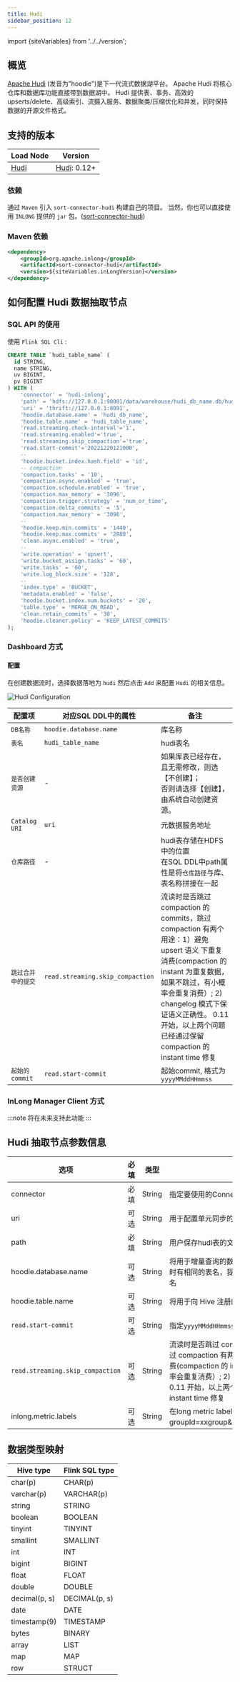 ```yaml
---
title: Hudi
sidebar_position: 12
---
```


import {siteVariables} from '../../version';

## 概览

[Apache Hudi](https://hudi.apache.org/cn/docs/overview/) (发音为"hoodie")是下一代流式数据湖平台。
Apache Hudi 将核心仓库和数据库功能直接带到数据湖中。
Hudi 提供表、事务、高效的 upserts/delete、高级索引、流摄入服务、数据聚类/压缩优化和并发，同时保持数据的开源文件格式。

## 支持的版本

| Load Node         | Version                                                          |
| ----------------- | ---------------------------------------------------------------- |
| [Hudi](./hudi.md) | [Hudi](https://hudi.apache.org/cn/docs/quick-start-guide): 0.12+ |

### 依赖

通过 `Maven` 引入 `sort-connector-hudi` 构建自己的项目。
当然，你也可以直接使用 `INLONG` 提供的 `jar` 包。([sort-connector-hudi](https://inlong.apache.org/download))

### Maven 依赖

```xml
<dependency>
    <groupId>org.apache.inlong</groupId>
    <artifactId>sort-connector-hudi</artifactId>
    <version>${siteVariables.inLongVersion}</version>
</dependency>
```

## 如何配置 Hudi 数据抽取节点

### SQL API 的使用

使用 `Flink SQL Cli` :

```sql
CREATE TABLE `hudi_table_name` (
  id STRING,
  name STRING,
  uv BIGINT,
  pv BIGINT
) WITH (
    'connector' = 'hudi-inlong',
    'path' = 'hdfs://127.0.0.1:90001/data/warehouse/hudi_db_name.db/hudi_table_name',
    'uri' = 'thrift://127.0.0.1:8091',
    'hoodie.database.name' = 'hudi_db_name',
    'hoodie.table.name' = 'hudi_table_name',
    'read.streaming.check-interval'='1',
    'read.streaming.enabled'='true',
    'read.streaming.skip_compaction'='true',
    'read.start-commit'='20221220121000',
    --
    'hoodie.bucket.index.hash.field' = 'id',
    -- compaction
    'compaction.tasks' = '10',
    'compaction.async.enabled' = 'true',
    'compaction.schedule.enabled' = 'true',
    'compaction.max_memory' = '3096',
    'compaction.trigger.strategy' = 'num_or_time',
    'compaction.delta_commits' = '5',
    'compaction.max_memory' = '3096',
    --
    'hoodie.keep.min.commits' = '1440',
    'hoodie.keep.max.commits' = '2880',
    'clean.async.enabled' = 'true',
    --
    'write.operation' = 'upsert',
    'write.bucket_assign.tasks' = '60',
    'write.tasks' = '60',
    'write.log_block.size' = '128',
    --
    'index.type' = 'BUCKET',
    'metadata.enabled' = 'false',
    'hoodie.bucket.index.num.buckets' = '20',
    'table.type' = 'MERGE_ON_READ',
    'clean.retain_commits' = '30',
    'hoodie.cleaner.policy' = 'KEEP_LATEST_COMMITS'
);
```

### Dashboard 方式

#### 配置

在创建数据流时，选择数据落地为 `hudi` 然后点击 `Add` 来配置 `Hudi` 的相关信息。

![Hudi Configuration](img/hudi.png)

| 配置项            | 对应SQL DDL中的属性                                 | 备注                                                      |
| -------------- | --------------------------------------------- | ------------------------------------------------------- |
| `DB名称`         | `hoodie.database.name`                        | 库名称                                                     |
| `表名`           | `hudi_table_name`                             | hudi表名                                                  |
| `是否创建资源`       | -                                             | 如果库表已经存在，且无需修改，则选【不创建】；<br/>否则请选择【创建】，由系统自动创建资源。        |
| `Catalog URI`  | `uri`                                         | 元数据服务地址                                                 |
| `仓库路径`         | -                                             | hudi表存储在HDFS中的位置<br/>在SQL DDL中path属性是将`仓库路径`与库、表名称拼接在一起 |
| `跳过合并中的提交`         | `read.streaming.skip_compaction`     | 流读时是否跳过 compaction 的 commits，跳过 compaction 有两个用途：1）避免 upsert 语义 下重复消费(compaction 的 instant 为重复数据，如果不跳过，有小概率会重复消费）; 2) changelog 模式下保证语义正确性。 0.11 开始，以上两个问题已经通过保留 compaction 的 instant time 修复                                                   |
| `起始的commit`         | ``read.start-commit``     | 起始commit, 格式为`yyyyMMddHHmmss`  |

### InLong Manager Client 方式

:::note
将在未来支持此功能
:::

## Hudi 抽取节点参数信息

| 选项                                          | 必填  | 类型     | 描述                                                                                              |
| ------------------------------------------- | --- | ------ | ----------------------------------------------------------------------------------------------- |
| connector                                   | 必填  | String | 指定要使用的Connector，这里应该是`hudi-inlong`。                                                             |
| uri                                         | 可选  | String | 用于配置单元同步的 Metastore uris                                                                        |
| path                                         | 必填  | String |  用户保存hudi表的文件目录                                                                        |
| hoodie.database.name                        | 可选  | String | 将用于增量查询的数据库名称。如果不同数据库在增量查询时有相同的表名，我们可以设置它来限制特定数据库下的表名                                           |
| hoodie.table.name                           | 可选  | String | 将用于向 Hive 注册的表名。 需要在运行中保持一致。                                                                    |
| `read.start-commit`     | 可选  | String | 指定`yyyyMMddHHmmss`格式的起始commit(闭区间) |
| `read.streaming.skip_compaction`  | 可选  | String | 流读时是否跳过 compaction 的 commits(默认不跳过)，跳过 compaction 有两个用途：1）避免 upsert 语义 下重复消费(compaction 的 instant 为重复数据，如果不跳过，有小概率会重复消费）; 2) changelog 模式下保证语义正确性。 0.11 开始，以上两个问题已经通过保留 compaction 的 instant time 修复         |
| inlong.metric.labels                        | 可选  | String | 在long metric label中，value的格式为groupId=xxgroup&streamId=xxstream&nodeId=xxnode。                   |

## 数据类型映射

| Hive type     | Flink SQL type |
| ------------- | -------------- |
| char(p)       | CHAR(p)        |
| varchar(p)    | VARCHAR(p)     |
| string        | STRING         |
| boolean       | BOOLEAN        |
| tinyint       | TINYINT        |
| smallint      | SMALLINT       |
| int           | INT            |
| bigint        | BIGINT         |
| float         | FLOAT          |
| double        | DOUBLE         |
| decimal(p, s) | DECIMAL(p, s)  |
| date          | DATE           |
| timestamp(9)  | TIMESTAMP      |
| bytes         | BINARY         |
| array         | LIST           |
| map           | MAP            |
| row           | STRUCT         |
